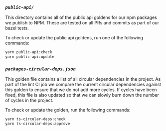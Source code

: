 ### *`public-api/`*

This directory contains all of the public api goldens for our npm packages we publish
to NPM.  These are tested on all PRs and commits as part of our bazel tests.

To check or update the public api goldens, run one of the following commands:

```bash
yarn public-api:check
yarn public-api:update
```

### *`packages-circular-deps.json`*

This golden file contains a list of all circular dependencies in the project. As part of the
lint CI job we compare the current circular dependencies against this golden to ensure that
we do not add more cycles. If cycles have been fixed, this file is also updated so that we can
slowly burn down the number of cycles in the project.

To check or update the golden, run the following commands:

```bash
yarn ts-circular-deps:check
yarn ts-circular-deps:approve
```
